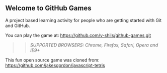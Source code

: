 ## Welcome to GitHub Games

A project based learning activity for people who are getting started with Git and GitHub.

You can play the game at: https://github.com/v-shils/github-games.git

>> _*SUPPORTED BROWSERS*: Chrome, Firefox, Safari, Opera and IE9+_

This fun open source game was cloned from: https://github.com/jakesgordon/javascript-tetris
